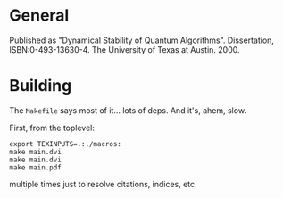 
# General

Published as "Dynamical Stability of Quantum Algorithms". Dissertation, ISBN:0-493-13630-4. The University of Texas at Austin. 2000.


# Building

The `Makefile` says most of it... lots of deps.  And it's, ahem, slow.

First, from the toplevel:

    export TEXINPUTS=.:./macros:
    make main.dvi
    make main.dvi
    make main.pdf

multiple times just to resolve citations, indices, etc.

